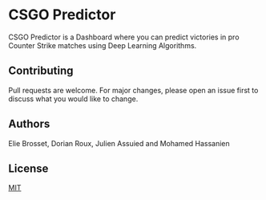# CSGO Predictor

CSGO Predictor is a Dashboard where you can predict victories in pro Counter Strike matches using Deep Learning Algorithms.


## Contributing


Pull requests are welcome. For major changes, please open an issue first to discuss what you would like to change.

## Authors
Elie Brosset, Dorian Roux, Julien Assuied and Mohamed Hassanien


## License
[MIT](https://choosealicense.com/licenses/mit/)
